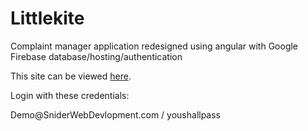 # Littlekite
Complaint manager application redesigned using angular with Google Firebase database/hosting/authentication

<p>This site can be viewed <a href="http://littlekite.lukecsnider.com">here</a>.</p>

<p>Login with these credentials:</p>
<p>Demo@SniderWebDevlopment.com / youshallpass</p>
